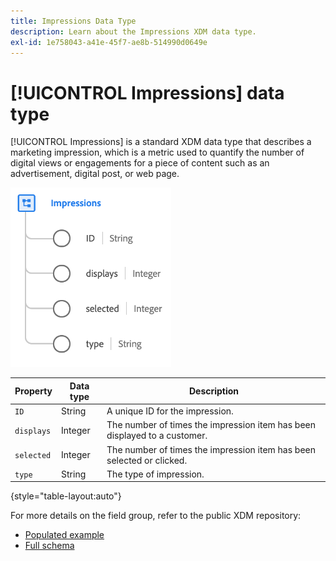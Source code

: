 ```yaml
---
title: Impressions Data Type
description: Learn about the Impressions XDM data type.
exl-id: 1e758043-a41e-45f7-ae8b-514990d0649e
---
```

# [!UICONTROL Impressions] data type

[!UICONTROL Impressions] is a standard XDM data type that describes a marketing impression, which is a metric used to quantify the number of digital views or engagements for a piece of content such as an advertisement, digital post, or web page.

![](../images/data-types/impressions.png)

| Property | Data type | Description |
| --- | --- | --- |
| `ID` | String | A unique ID for the impression. |
| `displays` | Integer | The number of times the impression item has been displayed to a customer. |
| `selected` | Integer | The number of times the impression item has been selected or clicked. |
| `type` | String | The type of impression. |

{style="table-layout:auto"}

For more details on the field group, refer to the public XDM repository:

* [Populated example](https://github.com/adobe/xdm/blob/master/components/datatypes/industry-verticals/impressions.example.1.json)
* [Full schema](https://github.com/adobe/xdm/blob/master/components/datatypes/industry-verticals/impressions.schema.json)
